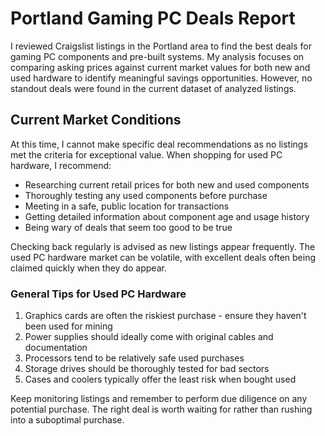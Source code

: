 # Portland Gaming PC Deals Report

I reviewed Craigslist listings in the Portland area to find the best deals for gaming PC components and pre-built systems. My analysis focuses on comparing asking prices against current market values for both new and used hardware to identify meaningful savings opportunities. However, no standout deals were found in the current dataset of analyzed listings.

## Current Market Conditions

At this time, I cannot make specific deal recommendations as no listings met the criteria for exceptional value. When shopping for used PC hardware, I recommend:

- Researching current retail prices for both new and used components
- Thoroughly testing any used components before purchase
- Meeting in a safe, public location for transactions
- Getting detailed information about component age and usage history
- Being wary of deals that seem too good to be true

Checking back regularly is advised as new listings appear frequently. The used PC hardware market can be volatile, with excellent deals often being claimed quickly when they do appear.

### General Tips for Used PC Hardware

1. Graphics cards are often the riskiest purchase - ensure they haven't been used for mining
2. Power supplies should ideally come with original cables and documentation
3. Processors tend to be relatively safe used purchases
4. Storage drives should be thoroughly tested for bad sectors
5. Cases and coolers typically offer the least risk when bought used

Keep monitoring listings and remember to perform due diligence on any potential purchase. The right deal is worth waiting for rather than rushing into a suboptimal purchase.